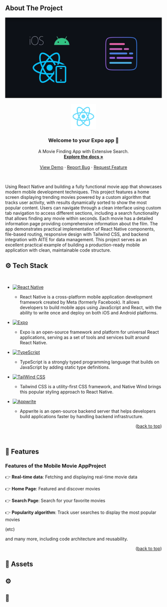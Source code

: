 <!-- Improved compatibility of back to top link: See: https://github.com/rayanthoney/ram_movie_app/pull/73 -->

<a id="readme-top"></a>

<!-- ABOUT THE PROJECT -->

## About The Project

<!-- [![Product Name Screen Shot][product-screenshot]](https://example.com) -->

<div align="center" >
<!-- link to project -->
    <a href='-URL TO DEMO GOES HERE-'>
    <!-- link to local image -->
        <img src="assets/images/android_ios3.png" alt="" height=""/>
    </a>
</div>

<br>
<div align="center">
   <a href="https://github.com/rayanthoney/ram_movie_app">
    <img src="assets/images/react-logo.png" alt="Logo" width="80" height="80">
  </a>

  <h3 align="center">Welcome to your Expo app 👋</h3>

   <p align="center">
    A Movie Finding App with Extensive Search.
    <br />
    <a href="https://github.com/rayanthoney/ram_movie_app"><strong>Explore the docs »</strong></a>
    <br />
    <br />
    <a href="https://github.com/rayanthoney/ram_movie_app">View Demo</a>
    &middot;
    <a href="https://github.com/rayanthoney/ram_movie_app/issues/new?labels=bug&template=bug-report---.md">Report Bug</a>
    &middot;
    <a href="https://github.com/rayanthoney/ram_movie_app/issues/new?labels=enhancement&template=feature-request---.md">Request Feature</a>
  </p>
</div>
<br>

Using React Native and building a fully functional movie app that showcases modern mobile development techniques. This project features a home screen displaying trending movies powered by a custom algorithm that tracks user activity, with results dynamically sorted to show the most popular content. Users can navigate through a clean interface using custom tab navigation to access different sections, including a search functionality that allows finding any movie within seconds. Each movie has a detailed information page providing comprehensive information about the film. The app demonstrates practical implementation of React Native components, file-based routing, responsive design with Tailwind CSS, and backend integration with AITE for data management. This project serves as an excellent practical example of building a production-ready mobile application with clean, maintainable code structure.

<!-- Tech Stack -->

## ⚙️ Tech Stack

<br>

- [![React Native][React_Native]][React_Native-url]

  - React Native is a cross-platform mobile application development framework created by Meta (formerly Facebook). It allows developers to build mobile apps using JavaScript and React, with the ability to write once and deploy on both iOS and Android platforms.

- [![Expo][Expo]][Expo-url]

  - Expo is an open-source framework and platform for universal React applications, serving as a set of tools and services built around React Native.

- [![TypeScript][TypeScript]][TypeScript-url]

  - TypeScript is a strongly typed programming language that builds on JavaScript by adding static type definitions.

- [![TailWind CSS][Tailwind]][TailWind-url]

  - Tailwind CSS is a utility-first CSS framework, and Native Wind brings this popular styling approach to React Native.

- [![Appwrite][Appwrite]][Appwrite-url]
  - Appwrite is an open-source backend server that helps developers build applications faster by handling backend infrastructure.
    <br>

  <p align="right">(<a href="#readme-top">back to top</a>)</p>

 <!-- React Native translates your JavaScript code into native UI components, providing near-native performance while maintaining a web developer-friendly experience. -->

  <!-- It significantly simplifies React Native development by handling the complex native build environment setup, providing access to native device features through JavaScript APIs, and enabling features like over-the-air updates. Expo is officially recommended by the React Native team as the easiest way to get started with React Native development. -->

  <!-- It helps catch errors early in the development process through type checking and provides better documentation and IDE support. In React Native projects, TypeScript enhances code quality, maintainability, and team collaboration by making code behavior more predictable and self-documenting. -->

  <!-- It allows developers to use the familiar Tailwind class naming conventions directly in their React Native components. This results in consistent design systems, faster UI development, and a seamless transition for web developers coming to mobile development, as they can use the same styling paradigms they're familiar with. -->

  <!-- It provides APIs for common functionality like authentication, database, storage, and serverless functions. In React Native applications, Appwrite serves as a scalable backend solution that's easy to integrate, allowing developers to focus more on the front-end experience rather than building complex backend systems from scratch. -->
<br>

## 🔋 Features

### Features of the Mobile Movie AppProject

👉 **Real-time data**: Fetching and displaying real-time movie data

👉 **Home Page**: Featured and discover movies

👉 **Search Page**: Search for your favorite movies

👉 **Popularity algorithm**: Track user searches to display the most popular movies

(etc)

and many more, including code architecture and reusability.

<p align="right">(<a href="#readme-top">back to top</a>)</p>

## 🔗 Assets

## ⚙️

## 🚨

<!-- MARKDOWN LINKS & IMAGES -->
<!-- https://www.markdownguide.org/basic-syntax/#reference-style-links -->
<!-- [product-screenshot]: assets/images/rn_movie.jpg -->

[React_Native]: https://img.shields.io/badge/-React_Native-black?style=for-the-badge&logoColor=white&logo=react&color=61DAFB
[React_Native-url]: https://example.com/
[Expo]: https://img.shields.io/badge/-Expo-black?style=for-the-badge&logoColor=white&logo=expo&color=000020
[Expo-url]: https://example.com/
[TypeScript]: https://img.shields.io/badge/-TypeScript-black?style=for-the-badge&logoColor=white&logo=typescript&color=3178C6
[TypeScript-url]: https://example.com/
[TailWind]: https://img.shields.io/badge/-Nativewind-black?style=for-the-badge&logoColor=white&logo=tailwindcss&color=06B6D4
[TailWind-url]: https://example.com/
[Appwrite]: https://img.shields.io/badge/-Appwrite-black?style=for-the-badge&logoColor=white&logo=appwrite&color=F02E65
[Appwrite-url]: https://example.com/

<!--
# React Native Course Summary - JavaScript Mastery

Here's a summary of the YouTube video "React Native Course for Beginners in 2025" by JavaScript Mastery:

1. **React Native Value Proposition**: React Native allows developers to use 75% of their web development skills for mobile app development, with recent enhancements making it comparable to modern frameworks like Next.js.

2. **React Native Evolution**: The platform now supports advanced features like file-based routing, component-driven architecture, API routes, and React Server Components, all while improving performance significantly.

3. **Core Technologies**: The course covers React Native fundamentals, Expo framework (the officially recommended approach), file structures, routing patterns, and building a full movie application with multiple screens.

4. **Project Features**: The tutorial builds a movie app with trending movies, custom tab navigation, search functionality, and detailed movie information pages using clean, maintainable code.

5. **React Native Architecture**: Recent improvements include JSI (JavaScript Interface), Turbo Modules, and Fabric, which collectively enhance performance by optimizing communication between JavaScript and native code.

6. **Expo Framework**: Similar to what Next.js is for React, Expo simplifies React Native development by handling environment setup, providing pre-built components, and enabling over-the-air updates without App Store approvals.

7. **Component Structure**: React Native uses JavaScript with JSX syntax but replaces HTML elements with native components (Text instead of p/h tags, View instead of div) while keeping styling similar to CSS.

8. **Interactive Components**: The course demonstrates TouchableOpacity, TouchableHighlight, and other interactive elements that replace traditional web buttons, along with specialized components like FlatList for optimized scrolling performance.

9. **Project Setup**: The walkthrough shows how to initialize a React Native project with Expo, set up Tailwind CSS styling with Native Wind, and configure the development environment.

10. **Routing Implementation**: The tutorial demonstrates file-based routing similar to Next.js, where files in the app folder represent routes, and shows how to implement dynamic routes for movie details screens and tab navigation for the main application flow. -->
